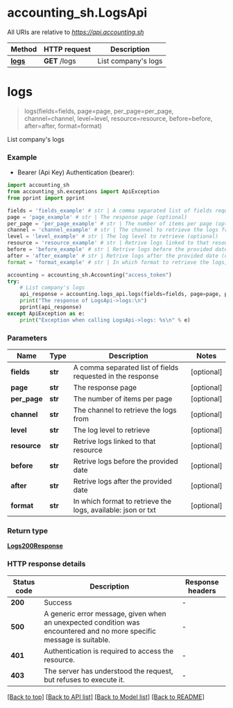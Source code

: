 # accounting_sh.LogsApi

All URIs are relative to *https://api.accounting.sh*

Method | HTTP request | Description
------------- | ------------- | -------------
[**logs**](LogsApi.md#logs) | **GET** /logs | List company&#39;s logs


# **logs**
> logs(fields=fields, page=page, per_page=per_page, channel=channel, level=level, resource=resource, before=before, after=after, format=format)

List company's logs

### Example

* Bearer (Api Key) Authentication (bearer):

```python
import accounting_sh
from accounting_sh.exceptions import ApiException
from pprint import pprint

fields = 'fields_example' # str | A comma separated list of fields requested in the response (optional)
page = 'page_example' # str | The response page (optional)
per_page = 'per_page_example' # str | The number of items per page (optional)
channel = 'channel_example' # str | The channel to retrieve the logs from (optional)
level = 'level_example' # str | The log level to retrieve (optional)
resource = 'resource_example' # str | Retrive logs linked to that resource (optional)
before = 'before_example' # str | Retrive logs before the provided date (optional)
after = 'after_example' # str | Retrive logs after the provided date (optional)
format = 'format_example' # str | In which format to retrieve the logs, available: json or txt (optional)

accounting = accounting_sh.Accounting("access_token")
try:
    # List company's logs
    api_response = accounting.logs_api.logs(fields=fields, page=page, per_page=per_page, channel=channel, level=level, resource=resource, before=before, after=after, format=format)
    print("The response of LogsApi->logs:\n")
    pprint(api_response)
except ApiException as e:
    print("Exception when calling LogsApi->logs: %s\n" % e)

```



### Parameters


Name | Type | Description  | Notes
------------- | ------------- | ------------- | -------------
 **fields** | **str**| A comma separated list of fields requested in the response | [optional] 
 **page** | **str**| The response page | [optional] 
 **per_page** | **str**| The number of items per page | [optional] 
 **channel** | **str**| The channel to retrieve the logs from | [optional] 
 **level** | **str**| The log level to retrieve | [optional] 
 **resource** | **str**| Retrive logs linked to that resource | [optional] 
 **before** | **str**| Retrive logs before the provided date | [optional] 
 **after** | **str**| Retrive logs after the provided date | [optional] 
 **format** | **str**| In which format to retrieve the logs, available: json or txt | [optional] 

### Return type

[**Logs200Response**](Logs200Response.md)

### HTTP response details

| Status code | Description | Response headers |
|-------------|-------------|------------------|
**200** | Success |  -  |
**500** | A generic error message, given when an unexpected condition was encountered and no more specific message is suitable. |  -  |
**401** | Authentication is required to access the resource. |  -  |
**403** | The server has understood the request, but refuses to execute it. |  -  |

[[Back to top]](#) [[Back to API list]](../README.md#documentation-for-api-endpoints) [[Back to Model list]](../README.md#documentation-for-models) [[Back to README]](../README.md)

